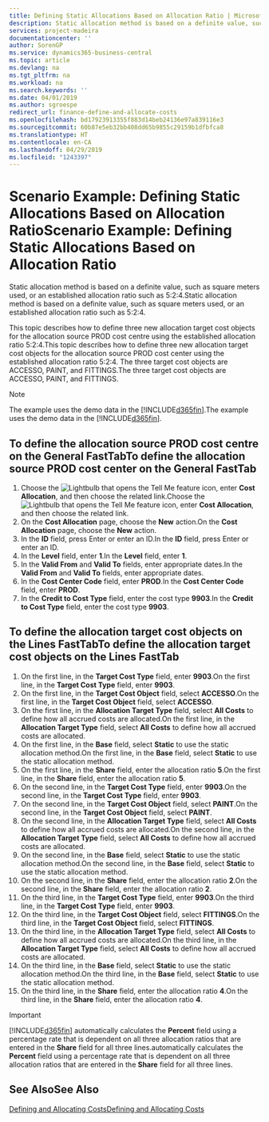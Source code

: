 ```yaml
---
title: Defining Static Allocations Based on Allocation Ratio | Microsoft Docs
description: Static allocation method is based on a definite value, such as square meters used, or an established allocation ratio such as 5:2:4.
services: project-madeira
documentationcenter: ''
author: SorenGP
ms.service: dynamics365-business-central
ms.topic: article
ms.devlang: na
ms.tgt_pltfrm: na
ms.workload: na
ms.search.keywords: ''
ms.date: 04/01/2019
ms.author: sgroespe
redirect_url: finance-define-and-allocate-costs
ms.openlocfilehash: bd17923913355f883d14beb24136e97a839116e3
ms.sourcegitcommit: 60b87e5eb32bb408dd65b9855c29159b1dfbfca8
ms.translationtype: HT
ms.contentlocale: en-CA
ms.lasthandoff: 04/29/2019
ms.locfileid: "1243397"
---
```

# <a name="scenario-example-defining-static-allocations-based-on-allocation-ratio"></a><span data-ttu-id="c3a42-103">Scenario Example: Defining Static Allocations Based on Allocation Ratio</span><span class="sxs-lookup"><span data-stu-id="c3a42-103">Scenario Example: Defining Static Allocations Based on Allocation Ratio</span></span>
<span data-ttu-id="c3a42-104">Static allocation method is based on a definite value, such as square meters used, or an established allocation ratio such as 5:2:4.</span><span class="sxs-lookup"><span data-stu-id="c3a42-104">Static allocation method is based on a definite value, such as square meters used, or an established allocation ratio such as 5:2:4.</span></span>  

<span data-ttu-id="c3a42-105">This topic describes how to define three new allocation target cost objects for the allocation source PROD cost centre using the established allocation ratio 5:2:4.</span><span class="sxs-lookup"><span data-stu-id="c3a42-105">This topic describes how to define three new allocation target cost objects for the allocation source PROD cost center using the established allocation ratio 5:2:4.</span></span> <span data-ttu-id="c3a42-106">The three target cost objects are ACCESSO, PAINT, and FITTINGS.</span><span class="sxs-lookup"><span data-stu-id="c3a42-106">The three target cost objects are ACCESSO, PAINT, and FITTINGS.</span></span>  

> [!NOTE]  
>  <span data-ttu-id="c3a42-107">The example uses the demo data in the [!INCLUDE[d365fin](includes/d365fin_md.md)].</span><span class="sxs-lookup"><span data-stu-id="c3a42-107">The example uses the demo data in the [!INCLUDE[d365fin](includes/d365fin_md.md)].</span></span>  

## <a name="to-define-the-allocation-source-prod-cost-center-on-the-general-fasttab"></a><span data-ttu-id="c3a42-108">To define the allocation source PROD cost centre on the General FastTab</span><span class="sxs-lookup"><span data-stu-id="c3a42-108">To define the allocation source PROD cost center on the General FastTab</span></span>  

1.  <span data-ttu-id="c3a42-109">Choose the ![Lightbulb that opens the Tell Me feature](media/ui-search/search_small.png "Tell me what you want to do") icon, enter **Cost Allocation**, and then choose the related link.</span><span class="sxs-lookup"><span data-stu-id="c3a42-109">Choose the ![Lightbulb that opens the Tell Me feature](media/ui-search/search_small.png "Tell me what you want to do") icon, enter **Cost Allocation**, and then choose the related link.</span></span>  
2.  <span data-ttu-id="c3a42-110">On the **Cost Allocation** page, choose the **New** action.</span><span class="sxs-lookup"><span data-stu-id="c3a42-110">On the **Cost Allocation** page, choose the **New** action.</span></span>  
3.  <span data-ttu-id="c3a42-111">In the **ID** field, press Enter or enter an ID.</span><span class="sxs-lookup"><span data-stu-id="c3a42-111">In the **ID** field, press Enter or enter an ID.</span></span>  
4.  <span data-ttu-id="c3a42-112">In the **Level** field, enter **1**.</span><span class="sxs-lookup"><span data-stu-id="c3a42-112">In the **Level** field, enter **1**.</span></span>  
5.  <span data-ttu-id="c3a42-113">In the **Valid From** and **Valid To** fields, enter appropriate dates.</span><span class="sxs-lookup"><span data-stu-id="c3a42-113">In the **Valid From** and **Valid To** fields, enter appropriate dates.</span></span>  
6.  <span data-ttu-id="c3a42-114">In the **Cost Center Code** field, enter **PROD**.</span><span class="sxs-lookup"><span data-stu-id="c3a42-114">In the **Cost Center Code** field, enter **PROD**.</span></span>  
7.  <span data-ttu-id="c3a42-115">In the **Credit to Cost Type** field, enter the cost type **9903**.</span><span class="sxs-lookup"><span data-stu-id="c3a42-115">In the **Credit to Cost Type** field, enter the cost type **9903**.</span></span>  

## <a name="to-define-the-allocation-target-cost-objects-on-the-lines-fasttab"></a><span data-ttu-id="c3a42-116">To define the allocation target cost objects on the Lines FastTab</span><span class="sxs-lookup"><span data-stu-id="c3a42-116">To define the allocation target cost objects on the Lines FastTab</span></span>  

1.  <span data-ttu-id="c3a42-117">On the first line, in the **Target Cost Type** field, enter **9903**.</span><span class="sxs-lookup"><span data-stu-id="c3a42-117">On the first line, in the **Target Cost Type** field, enter **9903**.</span></span>  
2.  <span data-ttu-id="c3a42-118">On the first line, in the **Target Cost Object** field, select **ACCESSO**.</span><span class="sxs-lookup"><span data-stu-id="c3a42-118">On the first line, in the **Target Cost Object** field, select **ACCESSO**.</span></span>  
3.  <span data-ttu-id="c3a42-119">On the first line, in the **Allocation Target Type** field, select **All Costs** to define how all accrued costs are allocated.</span><span class="sxs-lookup"><span data-stu-id="c3a42-119">On the first line, in the **Allocation Target Type** field, select **All Costs** to define how all accrued costs are allocated.</span></span>  
4.  <span data-ttu-id="c3a42-120">On the first line, in the **Base** field, select **Static** to use the static allocation method.</span><span class="sxs-lookup"><span data-stu-id="c3a42-120">On the first line, in the **Base** field, select **Static** to use the static allocation method.</span></span>  
5.  <span data-ttu-id="c3a42-121">On the first line, in the **Share** field, enter the allocation ratio **5**.</span><span class="sxs-lookup"><span data-stu-id="c3a42-121">On the first line, in the **Share** field, enter the allocation ratio **5**.</span></span>  
6.  <span data-ttu-id="c3a42-122">On the second line, in the **Target Cost Type** field, enter **9903**.</span><span class="sxs-lookup"><span data-stu-id="c3a42-122">On the second line, in the **Target Cost Type** field, enter **9903**.</span></span>  
7.  <span data-ttu-id="c3a42-123">On the second line, in the **Target Cost Object** field, select **PAINT**.</span><span class="sxs-lookup"><span data-stu-id="c3a42-123">On the second line, in the **Target Cost Object** field, select **PAINT**.</span></span>  
8.  <span data-ttu-id="c3a42-124">On the second line, in the **Allocation Target Type** field, select **All Costs** to define how all accrued costs are allocated.</span><span class="sxs-lookup"><span data-stu-id="c3a42-124">On the second line, in the **Allocation Target Type** field, select **All Costs** to define how all accrued costs are allocated.</span></span>  
9. <span data-ttu-id="c3a42-125">On the second line, in the **Base** field, select **Static** to use the static allocation method.</span><span class="sxs-lookup"><span data-stu-id="c3a42-125">On the second line, in the **Base** field, select **Static** to use the static allocation method.</span></span>  
10. <span data-ttu-id="c3a42-126">On the second line, in the **Share** field, enter the allocation ratio **2**.</span><span class="sxs-lookup"><span data-stu-id="c3a42-126">On the second line, in the **Share** field, enter the allocation ratio **2**.</span></span>  
11. <span data-ttu-id="c3a42-127">On the third line, in the **Target Cost Type** field, enter **9903**.</span><span class="sxs-lookup"><span data-stu-id="c3a42-127">On the third line, in the **Target Cost Type** field, enter **9903**.</span></span>  
12. <span data-ttu-id="c3a42-128">On the third line, in the **Target Cost Object** field, select **FITTINGS**.</span><span class="sxs-lookup"><span data-stu-id="c3a42-128">On the third line, in the **Target Cost Object** field, select **FITTINGS**.</span></span>  
13. <span data-ttu-id="c3a42-129">On the third line, in the **Allocation Target Type** field, select **All Costs** to define how all accrued costs are allocated.</span><span class="sxs-lookup"><span data-stu-id="c3a42-129">On the third line, in the **Allocation Target Type** field, select **All Costs** to define how all accrued costs are allocated.</span></span>  
14. <span data-ttu-id="c3a42-130">On the third line, in the **Base** field, select **Static** to use the static allocation method.</span><span class="sxs-lookup"><span data-stu-id="c3a42-130">On the third line, in the **Base** field, select **Static** to use the static allocation method.</span></span>  
15. <span data-ttu-id="c3a42-131">On the third line, in the **Share** field, enter the allocation ratio **4**.</span><span class="sxs-lookup"><span data-stu-id="c3a42-131">On the third line, in the **Share** field, enter the allocation ratio **4**.</span></span>  

> [!IMPORTANT]  
>  [!INCLUDE[d365fin](includes/d365fin_md.md)] <span data-ttu-id="c3a42-132">automatically calculates the **Percent** field using a percentage rate that is dependent on all three allocation ratios that are entered in the **Share** field for all three lines.</span><span class="sxs-lookup"><span data-stu-id="c3a42-132">automatically calculates the **Percent** field using a percentage rate that is dependent on all three allocation ratios that are entered in the **Share** field for all three lines.</span></span>  

## <a name="see-also"></a><span data-ttu-id="c3a42-133">See Also</span><span class="sxs-lookup"><span data-stu-id="c3a42-133">See Also</span></span>  
[<span data-ttu-id="c3a42-134">Defining and Allocating Costs</span><span class="sxs-lookup"><span data-stu-id="c3a42-134">Defining and Allocating Costs</span></span>](finance-define-and-allocate-costs.md)   
